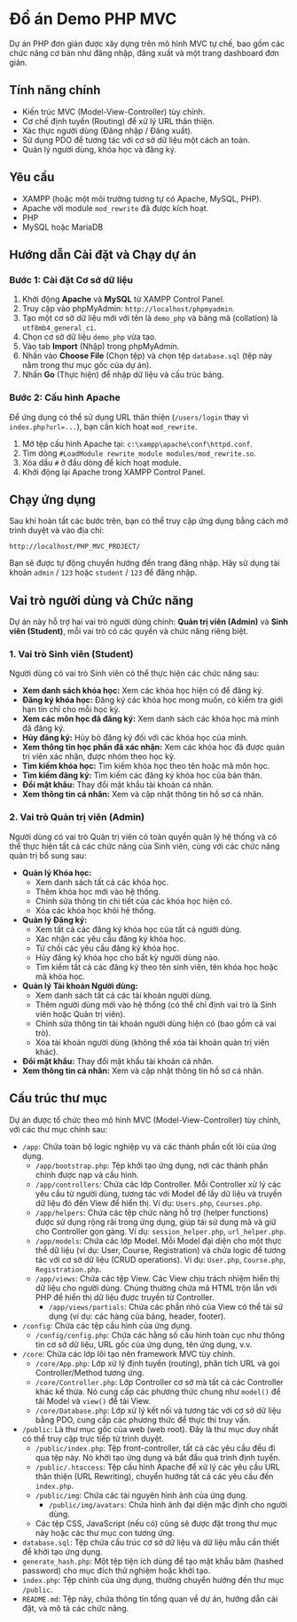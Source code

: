 # Đồ án Demo PHP MVC

Dự án PHP đơn giản được xây dựng trên mô hình MVC tự chế, bao gồm các chức năng cơ bản như đăng nhập, đăng xuất và một trang dashboard đơn giản.

## Tính năng chính

-   Kiến trúc MVC (Model-View-Controller) tùy chỉnh.
-   Cơ chế định tuyến (Routing) để xử lý URL thân thiện.
-   Xác thực người dùng (Đăng nhập / Đăng xuất).
-   Sử dụng PDO để tương tác với cơ sở dữ liệu một cách an toàn.
-   Quản lý người dùng, khóa học và đăng ký.

## Yêu cầu

-   XAMPP (hoặc một môi trường tương tự có Apache, MySQL, PHP).
-   Apache với module `mod_rewrite` đã được kích hoạt.
-   PHP
-   MySQL hoặc MariaDB

## Hướng dẫn Cài đặt và Chạy dự án

### Bước 1: Cài đặt Cơ sở dữ liệu

1.  Khởi động **Apache** và **MySQL** từ XAMPP Control Panel.
2.  Truy cập vào phpMyAdmin: `http://localhost/phpmyadmin`.
3.  Tạo một cơ sở dữ liệu mới với tên là `demo_php` và bảng mã (collation) là `utf8mb4_general_ci`.
4.  Chọn cơ sở dữ liệu `demo_php` vừa tạo.
5.  Vào tab **Import** (Nhập) trong phpMyAdmin.
6.  Nhấn vào **Choose File** (Chọn tệp) và chọn tệp `database.sql` (tệp này nằm trong thư mục gốc của dự án).
7.  Nhấn **Go** (Thực hiện) để nhập dữ liệu và cấu trúc bảng.

### Bước 2: Cấu hình Apache

Để ứng dụng có thể sử dụng URL thân thiện (`/users/login` thay vì `index.php?url=...`), bạn cần kích hoạt `mod_rewrite`.

1.  Mở tệp cấu hình Apache tại: `c:\xampp\apache\conf\httpd.conf`.
2.  Tìm dòng `#LoadModule rewrite_module modules/mod_rewrite.so`.
3.  Xóa dấu `#` ở đầu dòng để kích hoạt module.
4.  Khởi động lại Apache trong XAMPP Control Panel.

## Chạy ứng dụng

Sau khi hoàn tất các bước trên, bạn có thể truy cập ứng dụng bằng cách mở trình duyệt và vào địa chỉ:

```
http://localhost/PHP_MVC_PROJECT/
```

Bạn sẽ được tự động chuyển hướng đến trang đăng nhập. Hãy sử dụng tài khoản `admin` / `123` hoặc `student` / `123` để đăng nhập.

## Vai trò người dùng và Chức năng

Dự án này hỗ trợ hai vai trò người dùng chính: **Quản trị viên (Admin)** và **Sinh viên (Student)**, mỗi vai trò có các quyền và chức năng riêng biệt.

### 1. Vai trò Sinh viên (Student)

Người dùng có vai trò Sinh viên có thể thực hiện các chức năng sau:

*   **Xem danh sách khóa học:** Xem các khóa học hiện có để đăng ký.
*   **Đăng ký khóa học:** Đăng ký các khóa học mong muốn, có kiểm tra giới hạn tín chỉ cho mỗi học kỳ.
*   **Xem các môn học đã đăng ký:** Xem danh sách các khóa học mà mình đã đăng ký.
*   **Hủy đăng ký:** Hủy bỏ đăng ký đối với các khóa học của mình.
*   **Xem thông tin học phần đã xác nhận:** Xem các khóa học đã được quản trị viên xác nhận, được nhóm theo học kỳ.
*   **Tìm kiếm khóa học:** Tìm kiếm khóa học theo tên hoặc mã môn học.
*   **Tìm kiếm đăng ký:** Tìm kiếm các đăng ký khóa học của bản thân.
*   **Đổi mật khẩu:** Thay đổi mật khẩu tài khoản cá nhân.
*   **Xem thông tin cá nhân:** Xem và cập nhật thông tin hồ sơ cá nhân.

### 2. Vai trò Quản trị viên (Admin)

Người dùng có vai trò Quản trị viên có toàn quyền quản lý hệ thống và có thể thực hiện tất cả các chức năng của Sinh viên, cùng với các chức năng quản trị bổ sung sau:

*   **Quản lý Khóa học:**
    *   Xem danh sách tất cả các khóa học.
    *   Thêm khóa học mới vào hệ thống.
    *   Chỉnh sửa thông tin chi tiết của các khóa học hiện có.
    *   Xóa các khóa học khỏi hệ thống.
*   **Quản lý Đăng ký:**
    *   Xem tất cả các đăng ký khóa học của tất cả người dùng.
    *   Xác nhận các yêu cầu đăng ký khóa học.
    *   Từ chối các yêu cầu đăng ký khóa học.
    *   Hủy đăng ký khóa học cho bất kỳ người dùng nào.
    *   Tìm kiếm tất cả các đăng ký theo tên sinh viên, tên khóa học hoặc mã khóa học.
*   **Quản lý Tài khoản Người dùng:**
    *   Xem danh sách tất cả các tài khoản người dùng.
    *   Thêm người dùng mới vào hệ thống (có thể chỉ định vai trò là Sinh viên hoặc Quản trị viên).
    *   Chỉnh sửa thông tin tài khoản người dùng hiện có (bao gồm cả vai trò).
    *   Xóa tài khoản người dùng (không thể xóa tài khoản quản trị viên khác).
*   **Đổi mật khẩu:** Thay đổi mật khẩu tài khoản cá nhân.
*   **Xem thông tin cá nhân:** Xem và cập nhật thông tin hồ sơ cá nhân.

## Cấu trúc thư mục

Dự án được tổ chức theo mô hình MVC (Model-View-Controller) tùy chỉnh, với các thư mục chính sau:

-   `/app`: Chứa toàn bộ logic nghiệp vụ và các thành phần cốt lõi của ứng dụng.
    -   `/app/bootstrap.php`: Tệp khởi tạo ứng dụng, nơi các thành phần chính được nạp và cấu hình.
    -   `/app/controllers`: Chứa các lớp Controller. Mỗi Controller xử lý các yêu cầu từ người dùng, tương tác với Model để lấy dữ liệu và truyền dữ liệu đó đến View để hiển thị. Ví dụ: `Users.php`, `Courses.php`.
    -   `/app/helpers`: Chứa các tệp chức năng hỗ trợ (helper functions) được sử dụng rộng rãi trong ứng dụng, giúp tái sử dụng mã và giữ cho Controller gọn gàng. Ví dụ: `session_helper.php`, `url_helper.php`.
    -   `/app/models`: Chứa các lớp Model. Mỗi Model đại diện cho một thực thể dữ liệu (ví dụ: User, Course, Registration) và chứa logic để tương tác với cơ sở dữ liệu (CRUD operations). Ví dụ: `User.php`, `Course.php`, `Registration.php`.
    -   `/app/views`: Chứa các tệp View. Các View chịu trách nhiệm hiển thị dữ liệu cho người dùng. Chúng thường chứa mã HTML trộn lẫn với PHP để hiển thị dữ liệu được truyền từ Controller.
        -   `/app/views/partials`: Chứa các phần nhỏ của View có thể tái sử dụng (ví dụ: các hàng của bảng, header, footer).
-   `/config`: Chứa các tệp cấu hình của ứng dụng.
    -   `/config/config.php`: Chứa các hằng số cấu hình toàn cục như thông tin cơ sở dữ liệu, URL gốc của ứng dụng, tên ứng dụng, v.v.
-   `/core`: Chứa các lớp lõi tạo nên framework MVC tùy chỉnh.
    -   `/core/App.php`: Lớp xử lý định tuyến (routing), phân tích URL và gọi Controller/Method tương ứng.
    -   `/core/Controller.php`: Lớp Controller cơ sở mà tất cả các Controller khác kế thừa. Nó cung cấp các phương thức chung như `model()` để tải Model và `view()` để tải View.
    -   `/core/Database.php`: Lớp xử lý kết nối và tương tác với cơ sở dữ liệu bằng PDO, cung cấp các phương thức để thực thi truy vấn.
-   `/public`: Là thư mục gốc của web (web root). Đây là thư mục duy nhất có thể truy cập trực tiếp từ trình duyệt.
    -   `/public/index.php`: Tệp front-controller, tất cả các yêu cầu đều đi qua tệp này. Nó khởi tạo ứng dụng và bắt đầu quá trình định tuyến.
    -   `/public/.htaccess`: Tệp cấu hình Apache để xử lý các yêu cầu URL thân thiện (URL Rewriting), chuyển hướng tất cả các yêu cầu đến `index.php`.
    -   `/public/img`: Chứa các tài nguyên hình ảnh của ứng dụng.
        -   `/public/img/avatars`: Chứa hình ảnh đại diện mặc định cho người dùng.
    -   Các tệp CSS, JavaScript (nếu có) cũng sẽ được đặt trong thư mục này hoặc các thư mục con tương ứng.
-   `database.sql`: Tệp chứa cấu trúc cơ sở dữ liệu và dữ liệu mẫu cần thiết để khởi tạo ứng dụng.
-   `generate_hash.php`: Một tệp tiện ích dùng để tạo mật khẩu băm (hashed password) cho mục đích thử nghiệm hoặc khởi tạo.
-   `index.php`: Tệp chính của ứng dụng, thường chuyển hướng đến thư mục `/public`.
-   `README.md`: Tệp này, chứa thông tin tổng quan về dự án, hướng dẫn cài đặt, và mô tả các chức năng.